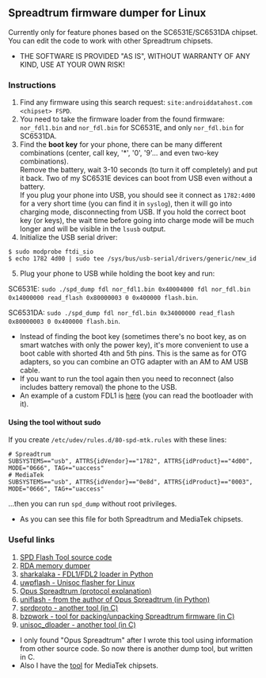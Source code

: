## Spreadtrum firmware dumper for Linux

Currently only for feature phones based on the SC6531E/SC6531DA chipset. You can edit the code to work with other Spreadtrum chipsets.

* THE SOFTWARE IS PROVIDED "AS IS", WITHOUT WARRANTY OF ANY KIND, USE AT YOUR OWN RISK!

### Instructions

1. Find any firmware using this search request: `site:androiddatahost.com <chipset> FSPD`.
2. You need to take the firmware loader from the found firmware: `nor_fdl1.bin` and `nor_fdl.bin` for SC6531E, and only `nor_fdl.bin` for SC6531DA.
3. Find the **boot key** for your phone, there can be many different combinations (center, call key, '*', '0', '9'... and even two-key combinations).  
Remove the battery, wait 3-10 seconds (to turn it off completely) and put it back. Two of my SC6531E devices can boot from USB even without a battery.  
If you plug your phone into USB, you should see it connect as `1782:4d00` for a very short time (you can find it in `syslog`), then it will go into charging mode, disconnecting from USB. If you hold the correct boot key (or keys), the wait time before going into charge mode will be much longer and will be visible in the `lsusb` output.
4. Initialize the USB serial driver:
```
$ sudo modprobe ftdi_sio
$ echo 1782 4d00 | sudo tee /sys/bus/usb-serial/drivers/generic/new_id
```
5. Plug your phone to USB while holding the boot key and run:

SC6531E: `sudo ./spd_dump fdl nor_fdl1.bin 0x40004000 fdl nor_fdl.bin 0x14000000 read_flash 0x80000003 0 0x400000 flash.bin`.

SC6531DA: `sudo ./spd_dump fdl nor_fdl.bin 0x34000000 read_flash 0x80000003 0 0x400000 flash.bin`.

* Instead of finding the boot key (sometimes there's no boot key, as on smart watches with only the power key), it's more convenient to use a boot cable with shorted 4th and 5th pins. This is the same as for OTG adapters, so you can combine an OTG adapter with an AM to AM USB cable.
* If you want to run the tool again then you need to reconnect (also includes battery removal) the phone to the USB.
* An example of a custom FDL1 is [here](custom_fdl) (you can read the bootloader with it).

#### Using the tool without sudo

If you create `/etc/udev/rules.d/80-spd-mtk.rules` with these lines:
```
# Spreadtrum
SUBSYSTEMS=="usb", ATTRS{idVendor}=="1782", ATTRS{idProduct}=="4d00", MODE="0666", TAG+="uaccess"
# MediaTek
SUBSYSTEMS=="usb", ATTRS{idVendor}=="0e8d", ATTRS{idProduct}=="0003", MODE="0666", TAG+="uaccess"
```
...then you can run `spd_dump` without root privileges.

* As you can see this file for both Spreadtrum and MediaTek chipsets.

### Useful links

1. [SPD Flash Tool source code](https://spflashtools.com/category/source)
2. [RDA memory dumper](https://github.com/ihewitt/ivrtrack/blob/main/util/dump.c)
3. [sharkalaka - FDL1/FDL2 loader in Python](https://github.com/fxsheep/sharkalaka)
4. [uwpflash - Unisoc flasher for Linux](https://github.com/Mani-Sadhasivam/uwpflash)
5. [Opus Spreadtrum (protocol explanation)](https://chronovir.us/2021/12/18/Opus-Spreadtrum/)
6. [uniflash - from the author of Opus Spreadtrum (in Python)](https://gitlab.com/suborg/uniflash)
7. [sprdproto - another tool (in C)](https://github.com/kagaimiq/sprdproto)
8. [bzpwork - tool for packing/unpacking Spreadtrum firmware (in C)](https://github.com/ilyazx/bzpwork)
9. [unisoc_dloader - another tool (in C)](https://github.com/amitv87/unisoc_dloader)

* I only found "Opus Spreadtrum" after I wrote this tool using information from other source code. So now there is another dump tool, but written in C.
* Also I have the [tool](https://github.com/ilyakurdyukov/mediatek_flash) for MediaTek chipsets.

